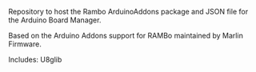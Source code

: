 Repository to host the Rambo ArduinoAddons package and JSON file for the Arduino Board Manager. 

Based on the Arduino Addons support for RAMBo maintained by Marlin Firmware.

Includes:
U8glib